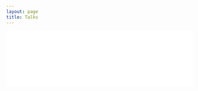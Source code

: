 ```yaml
---
layout: page
title: Talks
---
```

<iframe src="/talks/medium.html" frameborder="0" width="100%" height="vh"/>
